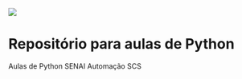 ![](https://upload.wikimedia.org/wikipedia/commons/thumb/0/0a/Python.svg/1200px-Python.svg.png)

# Repositório para aulas de Python

Aulas de Python SENAI Automação SCS